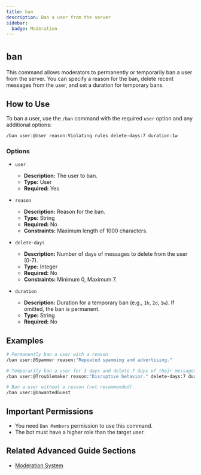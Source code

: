 ```yaml
---
title: ban
description: Ban a user from the server
sidebar:
  badge: Moderation
---
```


# `ban`

This command allows moderators to permanently or temporarily ban a user from the server. You can specify a reason for the ban, delete recent messages from the user, and set a duration for temporary bans.

## How to Use

To ban a user, use the `/ban` command with the required `user` option and any additional options:

```sh
/ban user:@User reason:Violating rules delete-days:7 duration:1w
```

### Options

*   `user`
    *   **Description:** The user to ban.
    *   **Type:** User
    *   **Required:** Yes

*   `reason`
    *   **Description:** Reason for the ban.
    *   **Type:** String
    *   **Required:** No
    *   **Constraints:** Maximum length of 1000 characters.

*   `delete-days`
    *   **Description:** Number of days of messages to delete from the user (0-7).
    *   **Type:** Integer
    *   **Required:** No
    *   **Constraints:** Minimum 0, Maximum 7.

*   `duration`
    *   **Description:** Duration for a temporary ban (e.g., `1h`, `2d`, `1w`). If omitted, the ban is permanent.
    *   **Type:** String
    *   **Required:** No

## Examples

```sh
# Permanently ban a user with a reason
/ban user:@Spammer reason:"Repeated spamming and advertising."

# Temporarily ban a user for 3 days and delete 7 days of their messages
/ban user:@Troublemaker reason:"Disruptive behavior." delete-days:7 duration:3d

# Ban a user without a reason (not recommended)
/ban user:@UnwantedGuest
```

## Important Permissions

*   You need `Ban Members` permission to use this command.
*   The bot must have a higher role than the target user.

## Related Advanced Guide Sections

*   [Moderation System](/advanced-guide/moderation/modlog_documentation)
